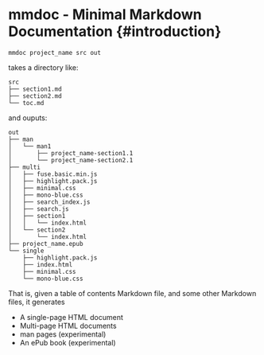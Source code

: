 # mmdoc - Minimal Markdown Documentation {#introduction}

```
mmdoc project_name src out
```

takes a directory like:

```
src
├── section1.md
├── section2.md
└── toc.md
```

and ouputs:

```
out
├── man
│   └── man1
│       ├── project_name-section1.1
│       └── project_name-section2.1
├── multi
│   ├── fuse.basic.min.js
│   ├── highlight.pack.js
│   ├── minimal.css
│   ├── mono-blue.css
│   ├── search_index.js
│   ├── search.js
│   ├── section1
│   │   └── index.html
│   └── section2
│       └── index.html
├── project_name.epub
└── single
    ├── highlight.pack.js
    ├── index.html
    ├── minimal.css
    └── mono-blue.css
```

That is, given a table of contents Markdown file, and some other Markdown files, it generates

* A single-page HTML document
* Multi-page HTML documents
* man pages (experimental)
* An ePub book (experimental)
